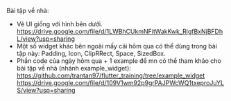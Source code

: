 Bài tập về nhà:
- Vẽ UI giống với hình bên dưới.
https://drive.google.com/file/d/1LWBhCUkmNFitWakKwk_RigfBxNjBFDhL/view?usp=sharing
- Một số widget khác bên ngoài mấy cái hôm qua có thể dùng trong bài tập này: Padding, Icon, ClipRRect, Space, SizedBox.
- Phần code của ngày hôm qua + 1 example để mn có thể tham khảo cho bài tập về nhà (nhánh example_widget): 
   https://github.com/trantan97/flutter_training/tree/example_widget
   https://drive.google.com/file/d/109V1wm92p9grPAJPWcWQ1txeproJuYLS/view?usp=sharing 